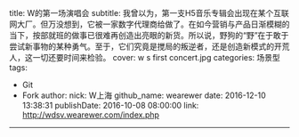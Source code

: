 title: W的第一场演唱会
subtitle: 我曾以为，第一支H5音乐专辑会出现在某个互联网大厂。但万没想到，它被一家数字代理商给做了。在如今营销与产品日渐模糊的当下，按部就班的做事已很难再创造出亮眼的新货。所以说，野狗的“野”在于敢于尝试新事物的某种勇气。至于，它们究竟是搅局的叛逆者，还是创造新模式的开荒人，这一切还要时间来检验。
cover: w s first concert.jpg
categories: 场景型
tags:
  - Git
  - Fork
author:
  nick: W上海
  github_name: wearewer
date: 2016-12-10 13:38:31
publishDate: 2016-10-08 08:00:00
link: http://wdsv.wearewer.com/index.php
---
